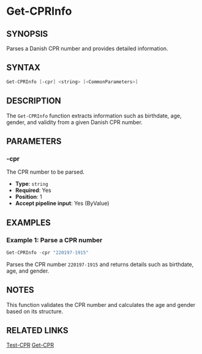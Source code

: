 # Get-CPRInfo

## SYNOPSIS
Parses a Danish CPR number and provides detailed information.

## SYNTAX
```powershell
Get-CPRInfo [-cpr] <string> [<CommonParameters>]
```

## DESCRIPTION
The `Get-CPRInfo` function extracts information such as birthdate, age, gender, and validity from a given Danish CPR number.

## PARAMETERS
### -cpr
The CPR number to be parsed.

- **Type**: `string`
- **Required**: Yes
- **Position**: 1
- **Accept pipeline input**: Yes (ByValue)

## EXAMPLES
### Example 1: Parse a CPR number
```powershell
Get-CPRInfo -cpr "220197-1915"
```
Parses the CPR number `220197-1915` and returns details such as birthdate, age, and gender.

## NOTES
This function validates the CPR number and calculates the age and gender based on its structure.

## RELATED LINKS
[Test-CPR](Test-CPR.md)
[Get-CPR](Get-CPR.md)
